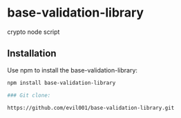 # base-validation-library

crypto node script 

## Installation

Use npm to install the base-validation-library:

```bash
npm install base-validation-library

### Git clone:

https://github.com/evil001/base-validation-library.git
